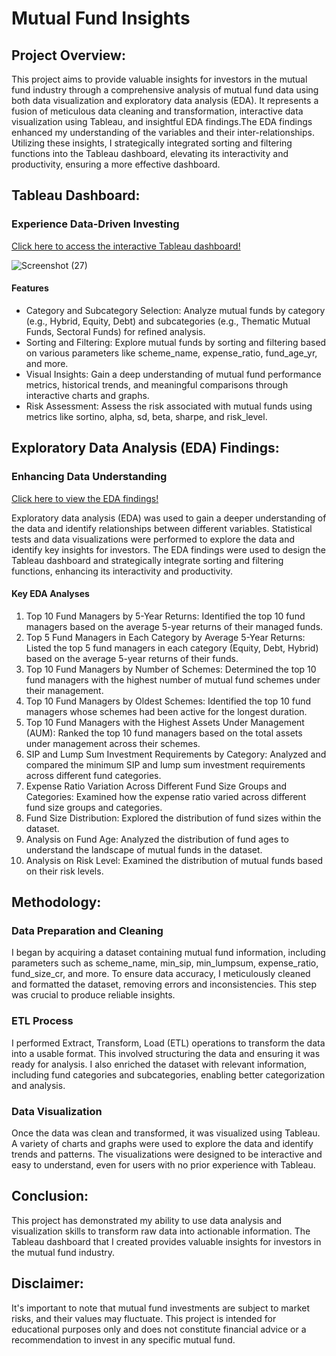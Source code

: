 Mutual Fund Insights 
====================

Project Overview:
----------------

This project aims to provide valuable insights for investors in the mutual fund industry through a comprehensive analysis of mutual fund data using both data visualization and exploratory data analysis (EDA). It represents a fusion of meticulous data cleaning and transformation, interactive data visualization using Tableau, and insightful EDA findings.The EDA findings enhanced my understanding of the variables and their inter-relationships. Utilizing these insights, I strategically integrated sorting and filtering functions into the Tableau dashboard, elevating its interactivity and productivity, ensuring a more effective dashboard.
                    
Tableau Dashboard:
-----------------

### Experience Data-Driven Investing

[Click here to access the interactive Tableau dashboard!](https://public.tableau.com/app/profile/purna.chandar/viz/MutualFundIndia_16937582176870/Dashboard1)

![Screenshot (27)](https://github.com/PurnaChandar26/Mutual-Funds-Insights/assets/97793147/1758b42e-67be-4f0b-96ab-9e9c1ef0163e)


#### Features

-   Category and Subcategory Selection: Analyze mutual funds by category (e.g., Hybrid, Equity, Debt) and subcategories (e.g., Thematic Mutual Funds, Sectoral Funds) for refined analysis.
-   Sorting and Filtering: Explore mutual funds by sorting and filtering based on various parameters like scheme_name, expense_ratio, fund_age_yr, and more.
-   Visual Insights: Gain a deep understanding of mutual fund performance metrics, historical trends, and meaningful comparisons through interactive charts and graphs.
-   Risk Assessment: Assess the risk associated with mutual funds using metrics like sortino, alpha, sd, beta, sharpe, and risk_level.

Exploratory Data Analysis (EDA) Findings:
----------------------------------------

### Enhancing Data Understanding 

[Click here to view the EDA findings!](https://drive.google.com/file/d/1PIM8NXjD5kLSEBCTd9hUSRL1ilfp_iYG/view)

Exploratory data analysis (EDA) was used to gain a deeper understanding of the data and identify relationships between different variables. Statistical tests and data visualizations were performed to explore the data and identify key insights for investors. The EDA findings were used to design the Tableau dashboard and strategically integrate sorting and filtering functions, enhancing its interactivity and productivity.

#### Key EDA Analyses

1.  Top 10 Fund Managers by 5-Year Returns: Identified the top 10 fund managers based on the average 5-year returns of their managed funds.
2.  Top 5 Fund Managers in Each Category by Average 5-Year Returns: Listed the top 5 fund managers in each category (Equity, Debt, Hybrid) based on the average 5-year returns of their funds.
3.  Top 10 Fund Managers by Number of Schemes: Determined the top 10 fund managers with the highest number of mutual fund schemes under their management.
4.  Top 10 Fund Managers by Oldest Schemes: Identified the top 10 fund managers whose schemes had been active for the longest duration.
5.  Top 10 Fund Managers with the Highest Assets Under Management (AUM): Ranked the top 10 fund managers based on the total assets under management across their schemes.
6.  SIP and Lump Sum Investment Requirements by Category: Analyzed and compared the minimum SIP and lump sum investment requirements across different fund categories.
7.  Expense Ratio Variation Across Different Fund Size Groups and Categories: Examined how the expense ratio varied across different fund size groups and categories.
8.  Fund Size Distribution: Explored the distribution of fund sizes within the dataset.
9.  Analysis on Fund Age: Analyzed the distribution of fund ages to understand the landscape of mutual funds in the dataset.
10. Analysis on Risk Level: Examined the distribution of mutual funds based on their risk levels.

## Methodology:

### Data Preparation and Cleaning

I began by acquiring a dataset containing mutual fund information, including parameters such as scheme_name, min_sip, min_lumpsum, expense_ratio, fund_size_cr, and more. To ensure data accuracy, I meticulously cleaned and formatted the dataset, removing errors and inconsistencies. This step was crucial to produce reliable insights.

### ETL Process

I performed Extract, Transform, Load (ETL) operations to transform the data into a usable format. This involved structuring the data and ensuring it was ready for analysis. I also enriched the dataset with relevant information, including fund categories and subcategories, enabling better categorization and analysis.

### Data Visualization

Once the data was clean and transformed, it was visualized using Tableau. A variety of charts and graphs were used to explore the data and identify trends and patterns. The visualizations were designed to be interactive and easy to understand, even for users with no prior experience with Tableau.

## Conclusion:

This project has demonstrated my ability to use data analysis and visualization skills to transform raw data into actionable information. The Tableau dashboard that I created provides valuable insights for investors in the mutual fund industry.


## Disclaimer:

It's important to note that mutual fund investments are subject to market risks, and their values may fluctuate. This project is intended for educational purposes only and does not constitute financial advice or a recommendation to invest in any specific mutual fund.
